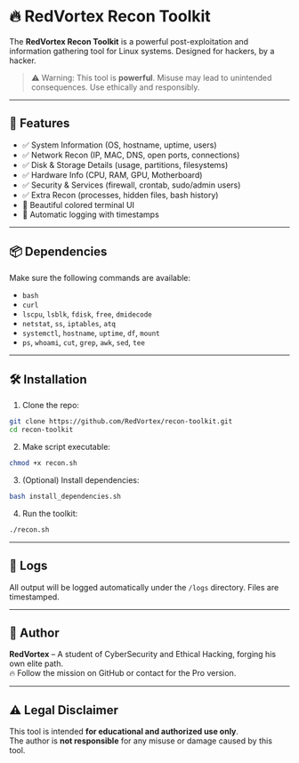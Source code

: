 # 🔥 RedVortex Recon Toolkit

The **RedVortex Recon Toolkit** is a powerful post-exploitation and information gathering tool for Linux systems. Designed for hackers, by a hacker.

> ⚠️ Warning: This tool is **powerful**. Misuse may lead to unintended consequences. Use ethically and responsibly.

---

## 🧠 Features

- ✅ System Information (OS, hostname, uptime, users)
- ✅ Network Recon (IP, MAC, DNS, open ports, connections)
- ✅ Disk & Storage Details (usage, partitions, filesystems)
- ✅ Hardware Info (CPU, RAM, GPU, Motherboard)
- ✅ Security & Services (firewall, crontab, sudo/admin users)
- ✅ Extra Recon (processes, hidden files, bash history)
- 🎨 Beautiful colored terminal UI
- 📝 Automatic logging with timestamps

---

## 📦 Dependencies

Make sure the following commands are available:

- `bash`
- `curl`
- `lscpu`, `lsblk`, `fdisk`, `free`, `dmidecode`
- `netstat`, `ss`, `iptables`, `atq`
- `systemctl`, `hostname`, `uptime`, `df`, `mount`
- `ps`, `whoami`, `cut`, `grep`, `awk`, `sed`, `tee`

---

## 🛠 Installation

1. Clone the repo:

```bash
git clone https://github.com/RedVortex/recon-toolkit.git
cd recon-toolkit
```

2. Make script executable:

```bash
chmod +x recon.sh
```

3. (Optional) Install dependencies:

```bash
bash install_dependencies.sh
```

4. Run the toolkit:

```bash
./recon.sh
```

---

## 📂 Logs

All output will be logged automatically under the `/logs` directory. Files are timestamped.

---

## 🧙 Author

**RedVortex** – A student of CyberSecurity and Ethical Hacking, forging his own elite path.  
🔥 Follow the mission on GitHub or contact for the Pro version.

---

## ⚠️ Legal Disclaimer

This tool is intended **for educational and authorized use only**.  
The author is **not responsible** for any misuse or damage caused by this tool.